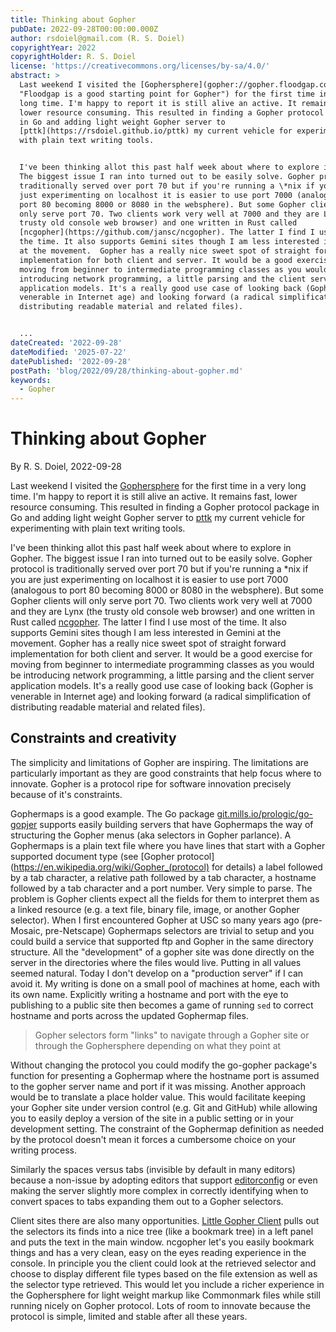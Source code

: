 ```yaml
---
title: Thinking about Gopher
pubDate: 2022-09-28T00:00:00.000Z
author: rsdoiel@gmail.com (R. S. Doiel)
copyrightYear: 2022
copyrightHolder: R. S. Doiel
license: 'https://creativecommons.org/licenses/by-sa/4.0/'
abstract: >
  Last weekend I visited the [Gophersphere](gopher://gopher.floodgap.com
  "Floodgap is a good starting point for Gopher") for the first time in a very
  long time. I'm happy to report it is still alive an active. It remains fast,
  lower resource consuming. This resulted in finding a Gopher protocol package
  in Go and adding light weight Gopher server to
  [pttk](https://rsdoiel.github.io/pttk) my current vehicle for experimenting
  with plain text writing tools.


  I've been thinking allot this past half week about where to explore in Gopher.
  The biggest issue I ran into turned out to be easily solve. Gopher protocol is
  traditionally served over port 70 but if you're running a \*nix if you are
  just experimenting on localhost it is easier to use port 7000 (analogous to
  port 80 becoming 8000 or 8080 in the websphere). But some Gopher clients will
  only serve port 70. Two clients work very well at 7000 and they are Lynx (the
  trusty old console web browser) and one written in Rust called
  [ncgopher](https://github.com/jansc/ncgopher). The latter I find I use most of
  the time. It also supports Gemini sites though I am less interested in Gemini
  at the movement.  Gopher has a really nice sweet spot of straight forward
  implementation for both client and server. It would be a good exercise for
  moving from beginner to intermediate programming classes as you would be
  introducing network programming, a little parsing and the client server
  application models. It's a really good use case of looking back (Gopher is
  venerable in Internet age) and looking forward (a radical simplification of
  distributing readable material and related files).


  ...
dateCreated: '2022-09-28'
dateModified: '2025-07-22'
datePublished: '2022-09-28'
postPath: 'blog/2022/09/28/thinking-about-gopher.md'
keywords:
  - Gopher
---
```


Thinking about Gopher
=====================

By R. S. Doiel, 2022-09-28

Last weekend I visited the [Gophersphere](gopher://gopher.floodgap.com "Floodgap is a good starting point for Gopher") for the first time in a very long time. I'm happy to report it is still alive an active. It remains fast, lower resource consuming. This resulted in finding a Gopher protocol package in Go and adding light weight Gopher server to [pttk](https://rsdoiel.github.io/pttk) my current vehicle for experimenting with plain text writing tools.

I've been thinking allot this past half week about where to explore in Gopher. The biggest issue I ran into turned out to be easily solve. Gopher protocol is traditionally served over port 70 but if you're running a \*nix if you are just experimenting on localhost it is easier to use port 7000 (analogous to port 80 becoming 8000 or 8080 in the websphere). But some Gopher clients will only serve port 70. Two clients work very well at 7000 and they are Lynx (the trusty old console web browser) and one written in Rust called [ncgopher](https://github.com/jansc/ncgopher). The latter I find I use most of the time. It also supports Gemini sites though I am less interested in Gemini at the movement.  Gopher has a really nice sweet spot of straight forward implementation for both client and server. It would be a good exercise for moving from beginner to intermediate programming classes as you would be introducing network programming, a little parsing and the client server application models. It's a really good use case of looking back (Gopher is venerable in Internet age) and looking forward (a radical simplification of distributing readable material and related files).

Constraints and creativity
--------------------------

The simplicity and limitations of Gopher are inspiring. The limitations are particularly important as they are good constraints that help focus where to innovate. Gopher is a protocol ripe for software innovation precisely because of it's constraints.

Gophermaps is a good example. The Go package [git.mills.io/prologic/go-gopjer](https://git.mills.io/prologic/go-gopher) supports easily building servers that have Gophermaps the way of structuring the Gopher menus (aka selectors in Gopher parlance). A Gophermaps is a plain text file where you have lines that start with a Gopher supported document type (see [Gopher protocol](https://en.wikipedia.org/wiki/Gopher_(protocol) for details) a label followed by a tab character, a relative path followed by a tab character, a hostname followed by a tab character and a port number.  Very simple to parse.  The problem is Gopher clients expect all the fields for them to interpret them as a linked resource (e.g. a text file, binary file, image, or another Gopher selector). When I first encountered Gopher at USC so many years ago (pre-Mosaic, pre-Netscape) Gophermaps selectors are trivial to setup and you could build a service that supported ftp and Gopher in the same directory structure. All the "development" of a gopher site was done directly on the server in the directories where the files would live. Putting in all values seemed natural. Today I don't develop on a "production server" if I can avoid it. My writing is done on a small pool of machines at home, each with its own name. Explicitly writing a hostname and port with the eye to publishing to a public site then becomes a game of running `sed` to correct hostname and ports across the updated Gophermap files.

> Gopher selectors form "links" to navigate through a Gopher site or through the Gophersphere depending on what they point at

Without changing the protocol you could modify the go-gopher package's function for presenting a Gophermap where the hostname port is assumed to the gopher server name and port if it was missing. Another approach would be to translate a place holder value. This would facilitate keeping your Gopher site under version control (e.g. Git and GitHub) while allowing you to easily deploy a version of the site in a public setting or in your development setting.  The constraint of the Gophermap definition as needed by the protocol doesn't mean it forces a cumbersome choice on your writing process.

Similarly the spaces versus tabs (invisible by default in many editors) because a non-issue by adopting editors that support [editorconfig](https://editorconfig.org) or even making the server slightly more complex in correctly identifying when to convert spaces to tabs expanding them out to a Gopher selectors.

Client sites there are also many opportunities.  [Little Gopher Client](http://runtimeterror.com/tools/gopher/) pulls out the selectors its finds into a nice tree (like a bookmark tree) in a left panel and puts the text in the main window.  ncgopher let's you easily bookmark things and has a very clean, easy on the eyes reading experience in the console. In principle you the client could look at the retrieved selector and choose to display different file types based on the file extension as well as the selector type retrieved. This would let you include a richer experience in the Gophersphere for light weight markup like Commonmark files while still running nicely on Gopher protocol. Lots of room to innovate because the protocol is simple, limited and stable after all these years.
